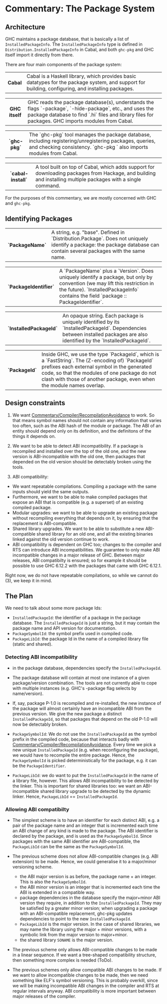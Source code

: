 # Commentary: The Package System


## Architecture



GHC maintains a package database, that is basically a list of `InstalledPackageInfo`.  The `InstalledPackageInfo` type is defined in `Distribution.InstalledPackageInfo` in Cabal, and both `ghc-pkg` and GHC itself import it directly from there.



There are four main components of the package system:


<table><tr><th>Cabal</th>
<td>
Cabal is a Haskell library, which provides basic datatypes for the package system, and support for building,
configuring, and installing packages.
</td></tr></table>


<table><tr><th>GHC itself</th>
<td>
GHC reads the package database(s), understands the flags `-package`, `-hide-package`, etc., and uses the package database
to find `.hi` files and library files for packages.  GHC imports modules from Cabal.
</td></tr></table>


<table><tr><th>`ghc-pkg`</th>
<td>
The `ghc-pkg` tool manages the package database, including registering/unregistering packages, queries, and
checking consistency.  `ghc-pkg ` also imports modules from Cabal.
</td></tr></table>


<table><tr><th>`cabal-install`</th>
<td>
A tool built on top of Cabal, which adds support for downloading packages from Hackage, and building and installing
multiple packages with a single command.
</td></tr></table>



For the purposes of this commentary, we are mostly concerned with GHC and `ghc-pkg`.


## Identifying Packages


<table><tr><th>`PackageName`</th>
<td>
A string, e.g. "base".  Defined in `Distribution.Package`.  Does not uniquely identify a package: the package
database can contain several packages with the same name.
</td></tr></table>


<table><tr><th>`PackageIdentifier`</th>
<td>
A `PackageName` plus a `Version`.  Does uniquely identify a package, but only by convention (we may lift
this restriction in the future).  `InstalledPackageInfo` contains the field `package :: PackageIdentifier`.
</td></tr></table>


<table><tr><th>`InstalledPackageId`</th>
<td>
An opaque string.  Each package is uniquely identified by its `InstalledPackageId`.  Dependencies
between installed packages are also identified by the `InstalledPackageId`.
</td></tr></table>


<table><tr><th>`PackageId`</th>
<td>
Inside GHC, we use the type `PackageId`, which is a `FastString`.  The (Z-encoding of) `PackageId` prefixes each
external symbol in the generated code, so that the modules of one package do not clash with those of another package,
even when the module names overlap.
</td></tr></table>


## Design constraints


1. We want [Commentary/Compiler/RecompilationAvoidance](commentary/compiler/recompilation-avoidance) to work.  So that means symbol names should not contain any information that varies too often, such as the ABI hash of the module or package.  The ABI of an entity should depend only on its definition, and the definitons of the things it depends on.

1. We want to be able to detect ABI incompatibility.  If a package is recompiled and installed over the top of the old one, and the new version is ABI-incompatible with the old one, then packages that depended on the old version should be detectably broken using the tools.

1. ABI compatibility:

  - We want repeatable compilations.  Compiling a package with the same inputs should yield the same outputs.
  - Furthermore, we want to be able to make compiled packages that expose an ABI that is compatible (e.g. a superset)
    of an existing compiled package.
  - Modular upgrades: we want to be able to upgrade an existing package without recompiling everything that depends
    on it, by ensuring that the replacement is ABI-compatible.
  - Shared library upgrades.  We want to be able to substitute a new ABI-compatible shared library for an old one, and all the existing binaries linked against the old version continue to work.
  - ABI compatibility is dependent on GHC too; changes to the compiler and RTS can introduce ABI incompatibilities.  We
    guarantee to only make ABI incompatible changes in a major release of GHC.  Between major releases, ABI compatibilty
    is ensured; so for example it should be possible to use GHC 6.12.2 with the packages that came with GHC 6.12.1.


Right now, we do not have repeatable compilations, so while we cannot do (3), we keep it in mind.


## The Plan



We need to talk about some more package Ids:


- `InstalledPackageId`: the identifier of a package in the package database.  The `InstalledPackageId` is just a string,
  but it may contain the package name and API version for documentation.
- `PackageSymbolId`: the symbol prefix used in compiled code.
- `PackageLibId`: the package Id in the name of a compiled library file (static and shared).

### Detecting ABI incompatibility


- in the package database, dependencies specify the `InstalledPackageId`.

- The package database will contain at most one instance of a given package/version combination.  The tools
  are not currently able to cope with multiple instances (e.g. GHC's -package flag selects by name/version).

- If, say, package P-1.0 is recompiled and re-installed, the new instance of the package will almost
  certainly have an incompatible ABI from the previous version.  We give the new package a distinct
  `InstalledPackageId`, so that packages that depend on the old P-1.0 will now be detectably broken.

- `PackageSymbolId`: We do not use the `InstalledPackageId` as the symbol prefix in the compiled code, because 
  that interacts badly with [Commentary/Compiler/RecompilationAvoidance](commentary/compiler/recompilation-avoidance).  Every time we pick a
  new unique `InstalledPackageId` (e.g. when reconfiguring the package), we would have to recompile
  the entire package.  Hence, the `PackageSymbolId` is picked deterministically for the package, e.g.
  it can be the `PackageIdentifier`.

- `PackageLibId`: we do want to put the `InstalledPackageId` in the name of a library file, however.  This allows
  ABI incompatibility to be detected by the linker.  This is important for shared libraries too: we
  want an ABI-incompatible shared library upgrade to be detected by the dynamic linker.  Hence,
  `PackageLibId` == `InstalledPackageId`.

### Allowing ABI compatibilty


- The simplest scheme is to have an identifier for each distinct ABI, e.g. a pair of the package name and an integer
  that is incremented each time an ABI change of any kind is made to the package.  The ABI identifier
  is declared by the package, and is used as the `PackageSymbolId`.  Since packages with the same ABI identifier
  are ABI-compatible, the `PackageLibId` can be the same as the `PackageSymbolId`.

- The previous scheme does not allow ABI-compatible changes (e.g. ABI extension) to be made.  Hence, we could
  generalise it to a major/minor versioning scheme.

  - the ABI major version is as before, the package name + an integer.  This is also the `PackageSymbolId`.
  - the ABI minor version is an integer that is incremented each time the ABI is extended in a compatible way.
  - package dependencies in the database specify the major+minor ABI version they require, in addition to the
    `InstalledPackageId`.  They may be satisfied by a greater minor version; when upgrading a package with an 
    ABI-compatible replacement, ghc-pkg updates dependencies to point to the new `InstalledPackageId`.
  - `PackageLibId` is the major version.  In the case of shared libraries, we may name the library using the
    major + minor versions, with a symbolic link from the major version to major+minor.
  - the shared library `SONAME` is the major version.

- The previous scheme only allows ABI-compatible changes to be made in a linear sequence.  If we want a tree-shaped
  compatibility structure, then something more complex is needed (ToDo).

- The previous schemes only allow compatible ABI changes to be made.  If we want to allow incompatible changes to be
  made, then we need something like ELF's symbol versioning.  This is probably overkill, since we will be making
  incompatible ABI changes in the compiler and RTS at regular intervals anyway.  ABI compatibility is more important
  between major releases of the compiler.
